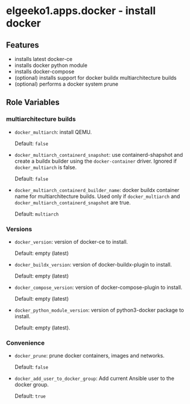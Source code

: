 # elgeeko1.apps.docker - install docker

## Features

- installs latest docker-ce
- installs docker python module
- installs docker-compose
- (optional) installs support for docker buildx multiarchitecture builds
- (optional) performs a docker system prune

## Role Variables

### multiarchitecture builds

- `docker_multiarch`: install QEMU.

  Default: `false`

- `docker_multiarch_containerd_snapshot`: use containerd-shapshot and create a buildx builder using the `docker-container` driver. Ignored if `docker_multiarch` is false.

  Default: `false`

- `docker_multiarch_containerd_builder_name`: docker buildx container name for multiarchitecture builds. Used only if `docker_multiarch` and `docker_multiarch_containerd_snapshot` are true.

  Default: `multiarch`

### Versions

- `docker_version`: version of docker-ce to install.

  Default: empty (latest)

- `docker_buildx_version`: version of docker-buildx-plugin to install.

  Default: empty (latest)

- `docker_compose_version`: version of docker-compose-plugin to install.

  Default: empty (latest)

- `docker_python_module_version`: version of python3-docker package to install.

  Default: empty (latest).

### Convenience

- `docker_prune`: prune docker containers, images and networks.

  Default: `false`

- `docker_add_user_to_docker_group`: Add current Ansible user to the docker group.

  Default: `true`
